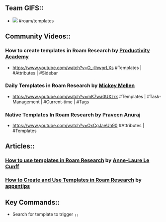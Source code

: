 ## Team GIFS::
- ![](https://firebasestorage.googleapis.com/v0/b/firescript-577a2.appspot.com/o/imgs%2Fapp%2Fhelp-documentation%2FGTJJMUaPJd.gif?alt=media&token=c47571e2-1ab0-4271-b6bd-10dc0764ebc9)
#roam/templates
## Community Videos::
### How to create templates in Roam Research by [Productivity Academy](<./Productivity Academy.md>)
- <https://www.youtube.com/watch?v=O_-lhwprLXs>
#Templates | #Attributes | #Sidebar
### Daily Templates in Roam Research by [Mickey Mellen](<./Mickey Mellen.md>)
- <https://www.youtube.com/watch?v=mK7wa0UXzrk>
#Templates | #Task-Management | #Current-time | #Tags
### Native Templates In Roam Research by [Praveen Anuraj](<./Praveen Anuraj.md>)
- <https://www.youtube.com/watch?v=OxCgJaeUh90>
#Attributes | #Templates
## Articles::
### [How to use templates in Roam Research](https://nesslabs.com/roam-research-templates-tutorial) by [Anne-Laure Le Cunff](<./Anne-Laure Le Cunff.md>)
### [How to Create and Use Templates in Roam Research](https://www.appsntips.com/learn/create-use-templates-roam-research/) by [appsntips](./appsntips.md)
## Key Commands::
- Search for template to trigger `;;`